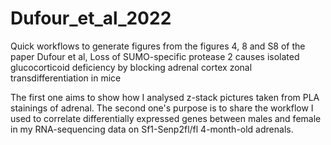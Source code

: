 # Dufour_et_al_2022
Quick workflows to generate figures from the figures 4, 8 and S8 of the paper Dufour et al, Loss of SUMO-specific protease 2 causes isolated glucocorticoid deficiency by blocking adrenal cortex zonal transdifferentiation in mice

The first one aims to show how I analysed z-stack pictures taken from PLA stainings of adrenal. 
The second one's purpose is to share the workflow I used to correlate differentially expressed genes between males and female in my RNA-sequencing data on Sf1-Senp2fl/fl 4-month-old adrenals. 
